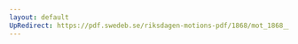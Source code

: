 ```yaml
---
layout: default
UpRedirect: https://pdf.swedeb.se/riksdagen-motions-pdf/1868/mot_1868__ak__00054.pdf
---
```

